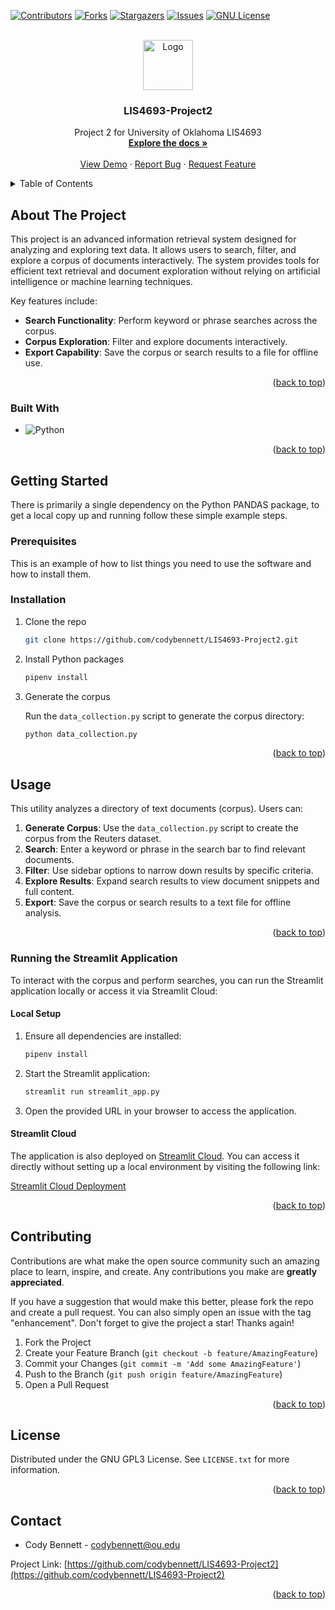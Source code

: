 <!-- markdownlint-disable no-inline-html -->
<!-- markdownlint-disable first-line-heading  -->
[![Contributors][contributors-shield]][contributors-url]
[![Forks][forks-shield]][forks-url]
[![Stargazers][stars-shield]][stars-url]
[![Issues][issues-shield]][issues-url]
[![GNU License][license-shield]][license-url]

<!-- PROJECT LOGO -->
<br />
<div align="center">
  <a href="https://github.com/codybennett/LIS4693-Project2">
    <img src="Testing Screenshot.png" alt="Logo" width="80" height="80">
  </a>

<h3 align="center">LIS4693-Project2</h3>

  <p align="center">
    Project 2 for University of Oklahoma LIS4693
    <br />
    <a href="https://github.com/codybennett/LIS4693-Project2"><strong>Explore the docs »</strong></a>
    <br />
    <br />
    <a href="https://github.com/codybennett/LIS4693-Project2">View Demo</a>
    ·
    <a href="https://github.com/codybennett/LIS4693-Project2/issues/new?labels=bug&template=bug-report---.md">Report Bug</a>
    ·
    <a href="https://github.com/codybennett/LIS4693-Project2/issues/new?labels=enhancement&template=feature-request---.md">Request Feature</a>
  </p>
</div>

<!-- TABLE OF CONTENTS -->
<details>
  <summary>Table of Contents</summary>
  <ol>
    <li>
      <a href="#about-the-project">About The Project</a>
      <ul>
        <li><a href="#built-with">Built With</a></li>
      </ul>
    </li>
    <li>
      <a href="#getting-started">Getting Started</a>
      <ul>
        <li><a href="#prerequisites">Prerequisites</a></li>
        <li><a href="#installation">Installation</a></li>
      </ul>
    </li>
    <li><a href="#usage">Usage</a></li>
    <li><a href="#running-the-streamlit-application">Running the Streamlit Application</a></li>
    <li><a href="#roadmap">Roadmap</a></li>
    <li><a href="#contributing">Contributing</a></li>
    <li><a href="#license">License</a></li>
    <li><a href="#contact">Contact</a></li>
    <li><a href="#acknowledgments">Acknowledgments</a></li>
  </ol>
</details>

<!-- ABOUT THE PROJECT -->
## About The Project

This project is an advanced information retrieval system designed for analyzing and exploring text data. It allows users to search, filter, and explore a corpus of documents interactively. The system provides tools for efficient text retrieval and document exploration without relying on artificial intelligence or machine learning techniques.

Key features include:

* **Search Functionality**: Perform keyword or phrase searches across the corpus.
* **Corpus Exploration**: Filter and explore documents interactively.
* **Export Capability**: Save the corpus or search results to a file for offline use.

<p align="right">(<a href="#readme-top">back to top</a>)</p>

### Built With

* ![Python](https://img.shields.io/badge/python-3670A0?style=for-the-badge&logo=python&logoColor=ffdd54)

<p align="right">(<a href="#readme-top">back to top</a>)</p>

<!-- GETTING STARTED -->
## Getting Started

There is primarily a single dependency on the Python PANDAS package, to get a local copy up and running follow these simple example steps.

### Prerequisites

This is an example of how to list things you need to use the software and how to install them.

### Installation

1. Clone the repo

   ```sh
   git clone https://github.com/codybennett/LIS4693-Project2.git
   ```

2. Install Python packages

   ```sh
   pipenv install
   ```

3. Generate the corpus

   Run the `data_collection.py` script to generate the corpus directory:

   ```sh
   python data_collection.py
   ```

<p align="right">(<a href="#readme-top">back to top</a>)</p>

<!-- USAGE EXAMPLES -->
## Usage

This utility analyzes a directory of text documents (corpus). Users can:

1. **Generate Corpus**: Use the `data_collection.py` script to create the corpus from the Reuters dataset.
2. **Search**: Enter a keyword or phrase in the search bar to find relevant documents.
3. **Filter**: Use sidebar options to narrow down results by specific criteria.
4. **Explore Results**: Expand search results to view document snippets and full content.
5. **Export**: Save the corpus or search results to a text file for offline analysis.

<p align="right">(<a href="#readme-top">back to top</a>)</p>

### Running the Streamlit Application

To interact with the corpus and perform searches, you can run the Streamlit application locally or access it via Streamlit Cloud:

#### Local Setup

1. Ensure all dependencies are installed:
   ```sh
   pipenv install
   ```

2. Start the Streamlit application:
   ```sh
   streamlit run streamlit_app.py
   ```

3. Open the provided URL in your browser to access the application.

#### Streamlit Cloud

The application is also deployed on [Streamlit Cloud](https://streamlit.io/cloud). You can access it directly without setting up a local environment by visiting the following link:

[Streamlit Cloud Deployment](https://streamlit.io/cloud)

<p align="right">(<a href="#readme-top">back to top</a>)</p>

<!-- CONTRIBUTING -->
## Contributing

Contributions are what make the open source community such an amazing place to learn, inspire, and create. Any contributions you make are **greatly appreciated**.

If you have a suggestion that would make this better, please fork the repo and create a pull request. You can also simply open an issue with the tag "enhancement".
Don't forget to give the project a star! Thanks again!

1. Fork the Project
2. Create your Feature Branch (`git checkout -b feature/AmazingFeature`)
3. Commit your Changes (`git commit -m 'Add some AmazingFeature'`)
4. Push to the Branch (`git push origin feature/AmazingFeature`)
5. Open a Pull Request

<p align="right">(<a href="#readme-top">back to top</a>)</p>

<!-- LICENSE -->
## License

Distributed under the GNU GPL3 License. See `LICENSE.txt` for more information.

<p align="right">(<a href="#readme-top">back to top</a>)</p>

<!-- CONTACT -->
## Contact

* Cody Bennett - <codybennett@ou.edu>

Project Link: [https://github.com/codybennett/LIS4693-Project2](https://github.com/codybennett/LIS4693-Project2)

<p align="right">(<a href="#readme-top">back to top</a>)</p>

<!-- MARKDOWN LINKS & IMAGES -->
<!-- https://www.markdownguide.org/basic-syntax/#reference-style-links -->
[contributors-shield]: https://img.shields.io/github/contributors/codybennett/LIS4693-Project2.svg?style=for-the-badge
[contributors-url]: https://github.com/codybennett/LIS4693-Project2/graphs/contributors
[forks-shield]: https://img.shields.io/github/forks/codybennett/LIS4693-Project2.svg?style=for-the-badge
[forks-url]: https://github.com/codybennett/LIS4693-Project2/network/members
[stars-shield]: https://img.shields.io/github/stars/codybennett/LIS4693-Project2.svg?style=for-the-badge
[stars-url]: https://github.com/codybennett/LIS4693-Project2/stargazers
[issues-shield]: https://img.shields.io/github/issues/codybennett/LIS4693-Project2.svg?style=for-the-badge
[issues-url]: https://github.com/codybennett/LIS4693-Project2/issues
[license-shield]: https://img.shields.io/badge/license-GPLv3-blue
[license-url]: https://github.com/codybennett/LIS4693-Project2/blob/master/LICENSE.txt
